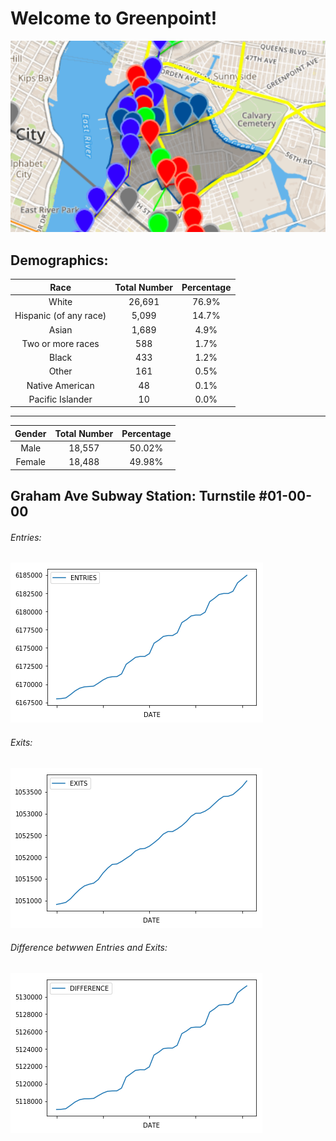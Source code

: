 # Welcome to Greenpoint!

![map](GreenpointMap.png)

## Demographics:

| Race                   | Total Number  | Percentage  |
| :--------------------: |:-------------:| :----------:|
| White                  | 26,691        | 76.9%       |
| Hispanic (of any race) | 5,099         | 14.7%       |
| Asian                  | 1,689         | 4.9%        |
| Two or more races      | 588           | 1.7%        |
| Black                  | 433           | 1.2%        |
| Other                  | 161           | 0.5%        |
| Native American        | 48            | 0.1%        |
| Pacific Islander       | 10            | 0.0%        |

----------------------------------------------------------

| Gender | Total Number | Percentage |
| :----: |:------------:| :---------:|
| Male   | 18,557       | 50.02%     |
| Female | 18,488       | 49.98%     |

## Graham Ave Subway Station: Turnstile #01-00-00

###### Entries:
![entries](Entries.png)

###### Exits:
![exits](Exits.png)

###### Difference betwwen Entries and Exits:
![difference](Difference.png)

